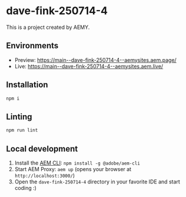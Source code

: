 # dave-fink-250714-4

This is a project created by AEMY.

## Environments

- Preview: https://main--dave-fink-250714-4--aemysites.aem.page/
- Live: https://main--dave-fink-250714-4--aemysites.aem.live/

## Installation

```sh
npm i
```

## Linting

```sh
npm run lint
```

## Local development

1. Install the [AEM CLI](https://github.com/adobe/helix-cli): `npm install -g @adobe/aem-cli`
1. Start AEM Proxy: `aem up` (opens your browser at `http://localhost:3000/`)
1. Open the `dave-fink-250714-4` directory in your favorite IDE and start coding :)
